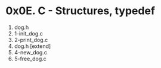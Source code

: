 # 0x0E. C - Structures, typedef

1. dog.h
2. 1-init\_dog.c
3. 2-print\_dog.c
4. dog.h [extend]
5. 4-new\_dog.c
6. 5-free\_dog.c
